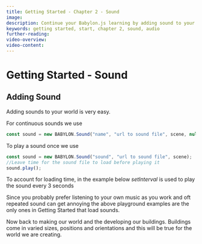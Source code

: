 ```yaml
---
title: Getting Started - Chapter 2 - Sound
image:
description: Continue your Babylon.js learning by adding sound to your scene.
keywords: getting started, start, chapter 2, sound, audio
further-reading:
video-overview:
video-content:
---
```


# Getting Started - Sound

## Adding Sound

Adding sounds to your world is very easy.

For continuous sounds we use

```javascript
const sound = new BABYLON.Sound("name", "url to sound file", scene, null, { loop: true, autoplay: true });
```

<Playground id="#SFCC74#3" title="Adding Sound To Your Scene" description="A playground showing how easy it is to add sound to your scene." image="/img/playgroundsAndNMEs/gettingStartedGround.jpg"/>

To play a sound once we use

```javascript
const sound = new BABYLON.Sound("sound", "url to sound file", scene);
//Leave time for the sound file to load before playing it
sound.play();
```

To account for loading time, in the example below _setInterval_ is used to play the sound every 3 seconds

<Playground id="#SFCC74#4" title="Playing Sound Every 3 Seconds" description="Set an interval to play a soundn every 3 seconds." image="/img/playgroundsAndNMEs/gettingStartedGround.jpg"/>

Since you probably prefer listening to your own music as you work and oft repeated sound can get annoying the above playground examples are the only ones in Getting Started that load sounds.

Now back to making our world and the developing our buildings. Buildings come in varied sizes, positions and orientations and this will be true for the world we are creating.
